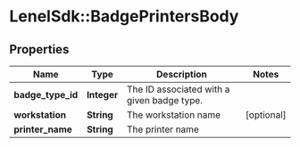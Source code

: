 # LenelSdk::BadgePrintersBody

## Properties
Name | Type | Description | Notes
------------ | ------------- | ------------- | -------------
**badge_type_id** | **Integer** | The ID associated with a given badge type. | 
**workstation** | **String** | The workstation name | [optional] 
**printer_name** | **String** | The printer name | 

